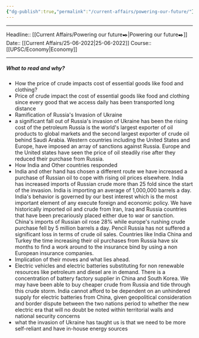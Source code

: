```yaml
---
{"dg-publish":true,"permalink":"/current-affairs/powering-our-future/"}
---
```


----
Headline:: [[Current Affairs/Powering our future✒️\|Powering our future✒️]]
Date:: [[Current Affairs/25-06-2022\|25-06-2022]]
Course:: [[UPSC/Economy\|Economy]] 

----
##### What to read and why? 
- How the price of crude impacts cost of essential goods like food and clothing?
- Price of crude impact the cost of essential goods like food and clothing since every good that we access daily has been transported long distance
- Ramification of Russia's Invasion of Ukraine
- a significant fall out of Russia's invasion of Ukraine has been the rising cost of the petroleum Russia is the world's largest exporter of oil products to global markets and the second largest exporter of crude oil behind Saudi Arabia. Western countries including the United States and Europe, have imposed an array of sanctions against Russia. Europe and the United states have seen the price of oil steadily rise after they reduced their purchase from Russia.
- How India and Other countries responded 
- India and other hand has chosen a different route we have increased a purchase of Russian oil to cope with rising oil prices elsewhere. India has increased imports of Russian crude more than 25 fold since the start of the invasion. India is importing an average of 1,000,000 barrels a day. India's behavior is governed by our best interest which is the most important element of any execute foreign and economic policy. We have historically imported oil and crude from Iran, Iraq and Russia countries that have been precariously placed either due to war or sanction. China's imports of Russian oil rose 28% while europe's rushing crude purchase fell by 5 million barrels a day. Pencil Russia has not suffered a significant loss in terms of crude oil sales. Countries like India China and Turkey the time increasing their oil purchases from Russia have six months to find a work around to the insurance bind by using a non European insurance companies. 
- Implication of their moves and what lies ahead.
- Electric vehicles and electric batteries substituting for non renewable resources like petroleum and diesel are in demand. There is a concentration of battery factory supplier in China and South Korea. We may have been able to buy cheaper crude from Russia and tide through this crude storm. India cannot afford to be dependent on an unhindered supply for electric batteries from China, given geopolitical consideration and border dispute between the two nations period to whether the new electric era that will no doubt be noted within territorial walls and national security concerns
- what the invasion of Ukraine has taught us is that we need to be more self-reliant and have in-house energy sources

